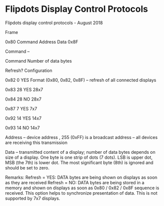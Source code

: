 # Flipdots Display Control Protocols

Flipdots display control protocols   - August 2018

Frame

0x80 Command Address Data 0x8F

Command –

Command Number of
data bytes

Refresh? Configuration

0x82 0 YES Format (0x80, 0x82, 0x8F) – refresh of all connected
displays

0x83 28 YES 28x7

0x84 28 NO 28x7

0x87 7 YES 7x7

0x92 14 YES 14x7

0x93 14 NO 14x7


Address – device address , 255 (0xFF) is a broadcast address – all devices are receiving this
transmission

Data – transmitted content of a display; number of data bytes depends on size of a display. One
byte is one strip of dots (7 dots). LSB  is upper dot,  MSB (the 7th) is lower dot. The
most significant byte (8th) is ignored and should be set to zero.


Remarks:
Refresh = YES: DATA bytes are being shown on displays as soon as they are received
Refresh = NO: DATA bytes are being stored in a memory and shown on displays as soon as 0x80 /
0x82 / 0x8F sequence is received. This option helps to synchronize presentation of data. This is not
supported by 7x7 displays.